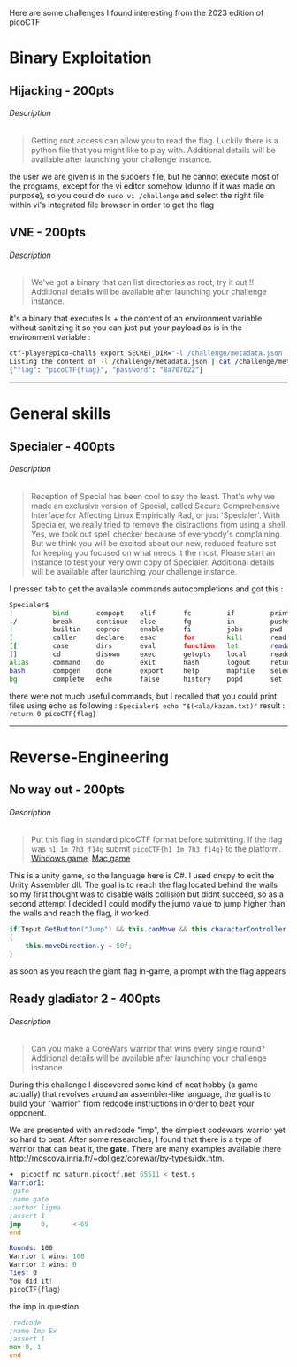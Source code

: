 Here are some challenges I found interesting from the 2023 edition of picoCTF

# Binary Exploitation
## Hijacking - 200pts 

###### Description
>Getting root access can allow you to read the flag. Luckily there is a python file that you might like to play with.
Additional details will be available after launching your challenge instance.

the user we are given is in the sudoers file, but he cannot execute most of the programs, except for the vi editor somehow (dunno if it was made on purpose), so you could do `sudo vi /challenge` and select the right file within vi's integrated file browser in order to get the flag

## VNE - 200pts

###### Description
>We've got a binary that can list directories as root, try it out !!
Additional details will be available after launching your challenge instance.

it's a binary that executes ls + the content of an environment variable without sanitizing it so you can just put your payload as is in the environment variable :

```sh
ctf-player@pico-chall$ export SECRET_DIR="-l /challenge/metadata.json | cat /challenge/metadata.json" && ./bin 
Listing the content of -l /challenge/metadata.json | cat /challenge/metadata.json as root: 
{"flag": "picoCTF{flag}", "password": "8a707622"}
```

---
# General skills

## Specialer - 400pts

###### Description
>Reception of Special has been cool to say the least. That's why we made an exclusive version of Special, called Secure Comprehensive Interface for Affecting Linux Empirically Rad, or just 'Specialer'. With Specialer, we really tried to remove the distractions from using a shell. Yes, we took out spell checker because of everybody's complaining. But we think you will be excited about our new, reduced feature set for keeping you focused on what needs it the most. Please start an instance to test your very own copy of Specialer.
Additional details will be available after launching your challenge instance.


I pressed tab to get the available commands autocompletions and got this :

```sh
Specialer$ 
!          bind       compopt    elif       fc         if         printf     shift      true       while
./         break      continue   else       fg         in         pushd      shopt      type       {
:          builtin    coproc     enable     fi         jobs       pwd        source     typeset    }
[          caller     declare    esac       for        kill       read       suspend    ulimit     
[[         case       dirs       eval       function   let        readarray  test       umask      
]]         cd         disown     exec       getopts    local      readonly   then       unalias    
alias      command    do         exit       hash       logout     return     time       unset      
bash       compgen    done       export     help       mapfile    select     times      until      
bg         complete   echo       false      history    popd       set        trap       wait   
```

there were not much useful commands, but I recalled that you could print files using echo as following :
`Specialer$ echo "$(<ala/kazam.txt)"`
result : `return 0 picoCTF{flag}`

---
# Reverse-Engineering

## No way out - 200pts

###### Description
>Put this flag in standard picoCTF format before submitting. If the flag was `h1_1m_7h3_f14g` submit `picoCTF{h1_1m_7h3_f14g}` to the platform. [Windows game](https://artifacts.picoctf.net/c/285/win.zip), [Mac game](https://artifacts.picoctf.net/c/285/mac.app.zip)


This is a unity game, so the language here is C#. I used dnspy to edit the Unity Assembler dll.
The goal is to reach the flag located behind the walls so my first thought was to disable walls collision but didnt succeed, so as a second attempt I decided I could modify the jump value to jump higher than the walls and reach the flag, it worked.
```C#
if(Input.GetButton("Jump") && this.canMove && this.characterController.isGrounded && !this.isClimbing)
{
    this.moveDirection.y = 50f;
}
```

as soon as you reach the giant flag in-game, a prompt with the flag appears

## Ready gladiator 2 - 400pts

###### Description
>Can you make a CoreWars warrior that wins every single round?
Additional details will be available after launching your challenge instance.


During this challenge I discovered some kind of neat hobby (a game actually) that revolves around an assembler-like language, the goal is to build your "warrior" from redcode instructions in order to beat your opponent.

We are presented with an redcode "imp", the simplest codewars warrior yet so hard to beat. After some researches, I found that there is a type of warrior that can beat it, the **gate**. There are many examples available there http://moscova.inria.fr/~doligez/corewar/by-types/idx.htm.
```asm
➜  picoctf nc saturn.picoctf.net 65511 < test.s
Warrior1:
;gate
;name gate
;author ligma
;assert 1
jmp     0,      <-69
end

Rounds: 100
Warrior 1 wins: 100
Warrior 2 wins: 0
Ties: 0
You did it!
picoCTF{flag}
```

the imp in question
```asm
;redcode
;name Imp Ex
;assert 1
mov 0, 1
end
```
